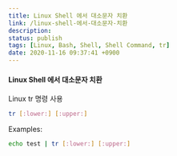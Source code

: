 ```yaml
---
title: Linux Shell 에서 대소문자 치환
link: /linux-shell-에서-대소문자-치환
description: 
status: publish
tags: [Linux, Bash, Shell, Shell Command, tr]
date: 2020-11-16 09:37:41 +0900
---
```


#### Linux Shell 에서 대소문자 치환

Linux tr 명령 사용 
    
```bash    
tr [:lower:] [:upper:]
```
Examples: 
    
```bash    
echo test | tr [:lower:] [:upper:]
```
